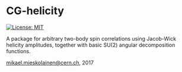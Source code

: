 # CG-helicity

[![License: MIT](https://img.shields.io/badge/License-MIT-yellow.svg)](https://opensource.org/licenses/MIT)

A package for arbitrary two-body spin correlations using Jacob-Wick helicity amplitudes, together with basic SU(2) angular decomposition functions.

mikael.mieskolainen@cern.ch, 2017
